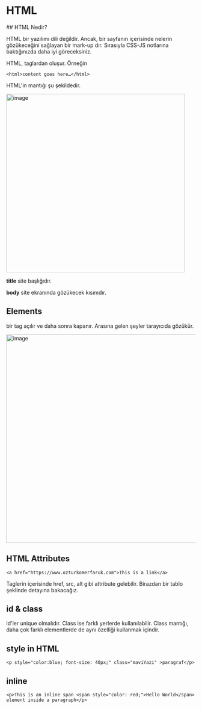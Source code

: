 # HTML

## HTML Nedir?

HTML bir yazılımı dili değildir. Ancak, bir sayfanın içerisinde nelerin gözükeceğini sağlayan bir mark-up dır. Sırasıyla CSS-JS notlarına baktığınızda daha iyi göreceksiniz.

HTML, taglardan oluşur. Örneğin

```<html>content goes here…</html>```

HTML'in mantığı şu şekildedir.

<img width="475" alt="image" src="https://user-images.githubusercontent.com/56068905/192959178-fbd09e57-afe9-470c-a96a-da76cacf018c.png">

**title** site başlığıdır.

**body** site ekranında gözükecek kısımdır.

## Elements

bir tag açılır ve daha sonra kapanır. Arasına gelen şeyler tarayıcıda gözükür.

<img width="555" alt="image" src="https://user-images.githubusercontent.com/56068905/192959610-6b0519f2-36ef-42d2-83e0-1cb4b3884297.png">

## HTML Attributes

```<a href="https://www.ozturkomerfaruk.com">This is a link</a>```

Taglerin içerisinde href, src, alt gibi attribute gelebilir. Birazdan bir tablo şeklinde detayına bakacağız.


## id & class

id'ler unique olmalıdır. Class ise farklı yerlerde kullanılabilir. Class mantığı, daha çok farklı elementlerde de aynı özelliği kullanmak içindir.

## style in HTML

```<p style="color:blue; font-size: 40px;" class="maviYazi" >paragraf</p>```

## inline

```<p>This is an inline span <span style="color: red;">Hello World</span> element inside a paragraph</p>```
